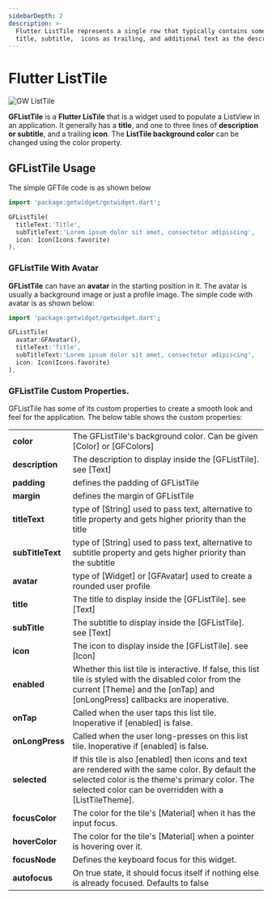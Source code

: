 ```yaml
---
sidebarDepth: 2
description: >-
  Flutter ListTile represents a single row that typically contains some text as
  title, subtitle,  icons as trailing, and additional text as the description.
---
```


# Flutter ListTile

![GW ListTile](https://ik.imagekit.io/ionicfirebaseapp/getwidget/docs/tr:w-800,f-auto/Tiles_ceMiNxKGK.png)

**GFListTile** is a **Flutter LisTile** that is a widget used to populate a ListView in an application. It generally has a **title**, and one to three lines of **description or subtitle**, and a trailing **icon**. The **ListTile background color** can be changed using the color property.

## GFListTile Usage

The simple GFTile code is as shown below

```dart
import 'package:getwidget/getwidget.dart';

GFListTile(
  titleText:'Title',
  subTitleText:'Lorem ipsum dolor sit amet, consectetur adipiscing',
  icon: Icon(Icons.favorite)
),
```

### GFListTile With Avatar

**GFListTile** can have an **avatar** in the starting position in it. The avatar is usually a background image or just a profile image. The simple code with avatar is as shown below:

```dart
import 'package:getwidget/getwidget.dart';

GFListTile(
  avatar:GFAvatar(),
  titleText:'Title',
  subTitleText:'Lorem ipsum dolor sit amet, consectetur adipiscing',
  icon: Icon(Icons.favorite)
),
```

### GFListTile Custom Properties.

GFListTile has some of its custom properties to create a smooth look and feel for the application. The below table shows the custom properties:

|  |  |
| :--- | :--- |
| **color** | The GFListTile's background color. Can be given \[Color\] or \[GFColors\] |
| **description** | The description to display inside the \[GFListTile\]. see \[Text\] |
| **padding** | defines the padding of GFListTile |
| **margin** | defines the margin of GFListTile |
| **titleText** | type of \[String\] used to pass text, alternative to title property and gets higher priority than the title |
| **subTitleText** | type of \[String\] used to pass text, alternative to subtitle property and gets higher priority than the subtitle |
| **avatar** | type of \[Widget\] or \[GFAvatar\] used to create a rounded user profile |
| **title** | The title to display inside the \[GFListTile\]. see \[Text\] |
| **subTitle** | The subtitle to display inside the \[GFListTile\]. see \[Text\] |
| **icon** | The icon to display inside the \[GFListTile\]. see \[Icon\] |
| **enabled** | Whether this list tile is interactive. If false, this list tile is styled with the disabled color from the current \[Theme\] and the \[onTap\] and \[onLongPress\] callbacks are inoperative. |
| **onTap** | Called when the user taps this list tile. Inoperative if \[enabled\] is false. |
| **onLongPress** | Called when the user long-presses on this list tile. Inoperative if \[enabled\] is false. |
| **selected** | If this tile is also \[enabled\] then icons and text are rendered with the same color. By default the selected color is the theme's primary color. The selected color can be overridden with a \[ListTileTheme\]. |
| **focusColor** | The color for the tile's \[Material\] when it has the input focus. |
| **hoverColor** | The color for the tile's \[Material\] when a pointer is hovering over it. |
| **focusNode** | Defines the keyboard focus for this widget. |
| **autofocus** | On true state, it should focus itself if nothing else is already focused. Defaults to false |

